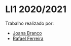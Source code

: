 # LI1 2020/2021

Trabalho realizado por:


- [Joana Branco](https://github.com/joanabranco)
- [Rafael Ferreira](https://github.com/rafa2002)
